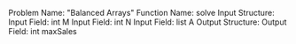 Problem Name: "Balanced Arrays"
Function Name: solve
Input Structure:
Input Field: int M
Input Field: int N
Input Field: list<int> A
Output Structure:
Output Field: int maxSales
